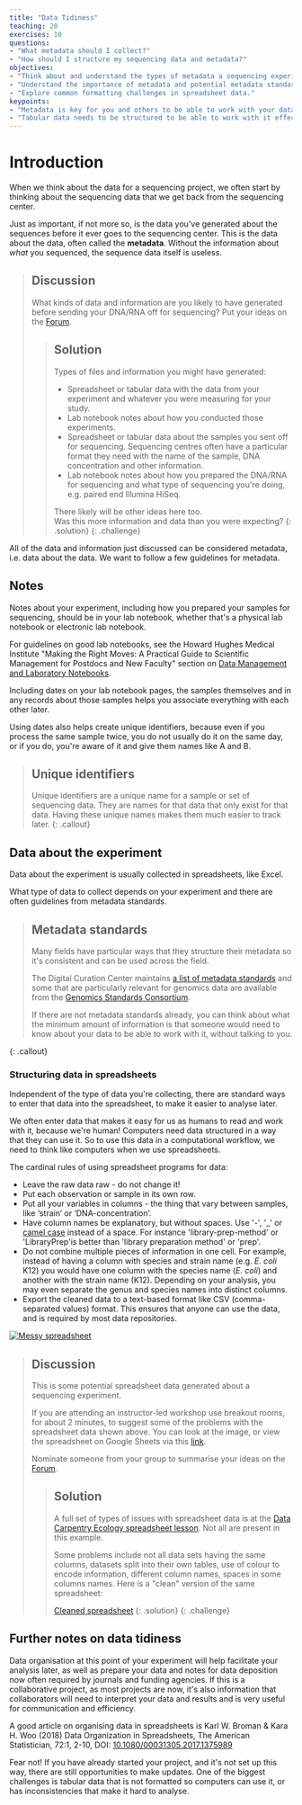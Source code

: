 ```yaml
---
title: "Data Tidiness"
teaching: 20
exercises: 10
questions:
- "What metadata should I collect?"
- "How should I structure my sequencing data and metadata?"
objectives:
- "Think about and understand the types of metadata a sequencing experiment will generate."
- "Understand the importance of metadata and potential metadata standards."
- "Explore common formatting challenges in spreadsheet data."
keypoints:
- "Metadata is key for you and others to be able to work with your data."
- "Tabular data needs to be structured to be able to work with it effectively."
---
```


# Introduction

When we think about the data for a sequencing project, we often start by thinking about the sequencing data that we get back from the sequencing center.

Just as important, if not more so, is the data you've generated about the sequences before it ever goes to the sequencing center. This is the data about the data, often called the **metadata**. Without the information about *what* you sequenced, the sequence data itself is useless.  

> ## Discussion
> What kinds of data and information are you likely to have generated before sending your DNA/RNA off for sequencing? Put your ideas on the [Forum](https://cloudspan.peerboard.com/post/1866945226?space=1783234884).
>
> > ## Solution
> > Types of files and information you might have generated:  
> > - Spreadsheet or tabular data with the data from your experiment and whatever you were measuring for your study.
> > - Lab notebook notes about how you conducted those experiments.
> > - Spreadsheet or tabular data about the samples you sent off for sequencing. Sequencing centres often have a particular format they need with the name of the sample, DNA concentration and other information.
> > - Lab notebook notes about how you prepared the DNA/RNA for sequencing and what type of sequencing you're doing, e.g. paired end Illumina HiSeq.
> >
> > There likely will be other ideas here too.  
> > Was this more information and data than you were expecting?
> {: .solution}
{: .challenge}

All of the data and information just discussed can be considered metadata, i.e. data about the data. We want to follow a few guidelines for metadata.

## Notes

Notes about your experiment, including how you prepared your samples for sequencing, should be in your lab notebook, whether that's a physical lab notebook or electronic lab notebook. 

For guidelines on good lab notebooks, see the Howard Hughes Medical Institute "Making the Right Moves: A Practical Guide to Scientific Management for Postdocs and New Faculty" section on
[Data Management and Laboratory Notebooks](http://www.hhmi.org/sites/default/files/Educational%20Materials/Lab%20Management/Making%20the%20Right%20Moves/moves2_ch8.pdf).


Including dates on your lab notebook pages, the samples themselves and in
any records about those samples helps you associate everything with each
other later. 

Using dates also helps create unique identifiers, because even
if you process the same sample twice, you do not usually do it on the same
day, or if you do, you're aware of it and give them names like A and B.

> ## Unique identifiers
> Unique identifiers are a unique name for a sample or set of sequencing data.
> They are names for that data that only exist for that data. Having these
> unique names makes them much easier to track later.
{: .callout}

## Data about the experiment

Data about the experiment is usually collected in spreadsheets, like Excel.

What type of data to collect depends on your experiment and there are often guidelines from metadata standards.

> ## Metadata standards
> Many fields have particular ways that they structure their metadata so it's
consistent and can be used across the field.
>
> The Digital Curation Center maintains [a list of metadata  standards](http://www.dcc.ac.uk/resources/metadata-standards/list) and some that are particularly relevant for genomics data are available from the [Genomics Standards Consortium](http://gensc.org/projects/).
>
> If there are not metadata standards already, you can think about what the minimum amount of information is that someone would need to know about your data to be able to work with it, without talking to you.
>
{: .callout}

### Structuring data in spreadsheets

Independent of the type of data you're collecting, there are standard ways to enter that data into the spreadsheet, to make it easier to analyse later. 

We often enter data that makes it easy for us as humans to read and work with it, because we're human! Computers need data structured in a way that they can use it. So to use this data in a computational workflow, we need to think like computers when we use spreadsheets.

The cardinal rules of using spreadsheet programs for data:

- Leave the raw data raw - do not change it!
- Put each observation or sample in its own row.
- Put all your variables in columns - the thing that vary between samples, like ‘strain’ or ‘DNA-concentration’.
- Have column names be explanatory, but without spaces. Use '-', '_' or [camel case](https://en.wikipedia.org/wiki/Camel_case) instead of a space. For instance 'library-prep-method' or 'LibraryPrep'is better than 'library preparation method' or 'prep'.
- Do not combine multiple pieces of information in one cell. For example, instead of having a column with species and strain name (e.g. *E. coli* K12) you would have one column with the species name (*E. coli*) and another with the strain name (K12). Depending on your analysis, you may even separate the genus and species names into distinct columns.
- Export the cleaned data to a text-based format like CSV (comma-separated values) format. This ensures that anyone can use the data, and is required by most data repositories.

[![Messy spreadsheet](../fig/01_tidiness_datasheet_example_messy.png)](https://docs.google.com/spreadsheets/d/1ZposEZ2nWzQl_GPix3FhHqM0CV7asjve52O7urmWBqk/edit?usp=sharing)

> ## Discussion
> This is some potential spreadsheet data generated about a sequencing experiment. 
>
> If you are attending an instructor-led workshop use breakout rooms, for about 2 minutes, to suggest some of the problems with the spreadsheet data shown above. You can look at the image, or view the spreadsheet on Google Sheets via this [link](https://docs.google.com/spreadsheets/d/1ZposEZ2nWzQl_GPix3FhHqM0CV7asjve52O7urmWBqk/edit?usp=sharing).
>
> Nominate someone from your group to summarise your ideas on the [Forum](https://cloudspan.peerboard.com/post/1866945226?space=1783234884).
>
>
> > ## Solution
> > A full set of types of issues with spreadsheet data is at the [Data Carpentry Ecology spreadsheet lesson](http://www.datacarpentry.org/spreadsheet-ecology-lesson/02-common-mistakes/). Not all are present in this example. 
> >
> > Some problems include not all data sets having the same columns, datasets split into their own tables, use of colour to encode information, different column names, spaces in some columns names. Here is a "clean" version of the same spreadsheet:
> >
> >[Cleaned spreadsheet](https://docs.google.com/spreadsheets/d/1Cv-f_nWX7A7U96l9__R4xfjq3GiQ2aIIKH5RU2yiHFw/edit?usp=sharing)
> {: .solution}
{: .challenge}

## Further notes on data tidiness

Data organisation at this point of your experiment will help facilitate your analysis later, as well as prepare your data and notes for data deposition now often required by journals and funding agencies. If this is a collaborative project, as most projects are now, it's also information that collaborators will need to interpret your data and results and is very useful for communication and efficiency.

A good article on organising data in spreadsheets is Karl W. Broman & Kara H. Woo (2018) Data Organization in Spreadsheets, The American Statistician, 72:1, 2-10, DOI: [10.1080/00031305.2017.1375989](https://doi.org/10.1080/00031305.2017.1375989)

Fear not! If you have already started your project, and it's not set up this way, there are still opportunities to make updates. One of the biggest challenges is tabular data that is not formatted so computers can use it, or has inconsistencies that make it hard to analyse.
